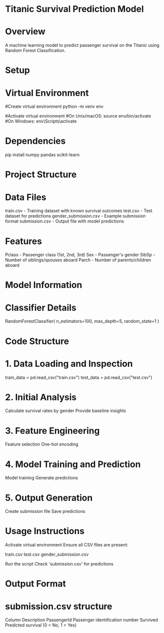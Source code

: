 # Titanic Survival Prediction Model
# Overview
A machine learning model to predict passenger survival on the Titanic using Random Forest Classification.
# Setup
# Virtual Environment

#Create virtual environment
python -m venv env

#Activate virtual environment
#On Unix/macOS:
source env/bin/activate
#On Windows:
env\Scripts\activate

# Dependencies
pip install numpy pandas scikit-learn

# Project Structure
# Data Files

train.csv - Training dataset with known survival outcomes
test.csv - Test dataset for predictions
gender_submission.csv - Example submission format
submission.csv - Output file with model predictions

# Features

Pclass - Passenger class (1st, 2nd, 3rd)
Sex - Passenger's gender
SibSp - Number of siblings/spouses aboard
Parch - Number of parents/children aboard

# Model Information
# Classifier Details

RandomForestClassifier(
    n_estimators=100,
    max_depth=5,
    random_state=1
)

# Code Structure
# 1. Data Loading and Inspection

train_data = pd.read_csv("train.csv")
test_data = pd.read_csv("test.csv")

# 2. Initial Analysis

Calculate survival rates by gender
Provide baseline insights

# 3. Feature Engineering

Feature selection
One-hot encoding

# 4. Model Training and Prediction

Model training
Generate predictions

# 5. Output Generation

Create submission file
Save predictions

# Usage Instructions

Activate virtual environment
Ensure all CSV files are present:

train.csv
test.csv
gender_submission.csv


Run the script
Check 'submission.csv' for predictions

# Output Format
# submission.csv structure

Column         Description
PassengerId    Passenger identification number
Survived       Predicted survival (0 = No, 1 = Yes)
